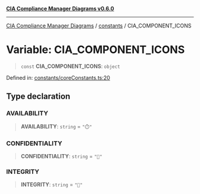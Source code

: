 [**CIA Compliance Manager Diagrams v0.6.0**](../../README.md)

***

[CIA Compliance Manager Diagrams](../../modules.md) / [constants](../README.md) / CIA\_COMPONENT\_ICONS

# Variable: CIA\_COMPONENT\_ICONS

> `const` **CIA\_COMPONENT\_ICONS**: `object`

Defined in: [constants/coreConstants.ts:20](https://github.com/Hack23/cia-compliance-manager/blob/ca083b463223765b22422b66b3a43930241849bd/src/constants/coreConstants.ts#L20)

## Type declaration

### AVAILABILITY

> **AVAILABILITY**: `string` = `"⏱️"`

### CONFIDENTIALITY

> **CONFIDENTIALITY**: `string` = `"🔏"`

### INTEGRITY

> **INTEGRITY**: `string` = `"🔐"`
